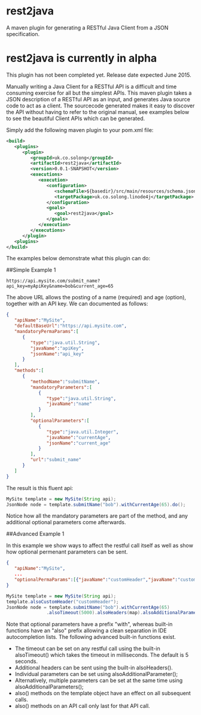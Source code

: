 # rest2java
A maven plugin for generating a RESTful Java Client from a JSON specification.

# rest2java is currently in alpha
This plugin has not been completed yet. Release date expected June 2015.

Manually writing a Java Client for a RESTful API is a difficult and time consuming exercise for all but the simplest APIs.
This maven plugin takes a JSON description of a RESTful API as an input, and generates Java source code to act as a client.
The sourcecode generated makes it easy to discover the API without having to refer to the original manual, see examples below to see the beautiful Client APIs which can be generated.

Simply add the following maven plugin to your pom.xml file:
```xml
<build>
   <plugins>
      <plugin>
         <groupId>uk.co.solong</groupId>
         <artifactId>rest2java</artifactId>
         <version>0.0.1-SNAPSHOT</version>
         <executions>
            <execution>
               <configuration>
                  <schemaFile>${basedir}/src/main/resources/schema.json</schemaFile>
                  <targetPackage>uk.co.solong.linode4j</targetPackage>
               </configuration>
               <goals>
                  <goal>rest2java</goal>
               </goals>
            </execution>
         </executions>
      </plugin>
   <plugins>
</build>
```

The examples below demonstrate what this plugin can do:

##Simple Example 1

```code
https://api.mysite.com/submit_name?api_key=myApiKey&name=bob&current_age=65
```

The above URL allows the posting of a name (required) and age (option), together with an API key. We can documented as follows:

```json
{  
   "apiName":"MySite",
   "defaultBaseUrl":"https://api.mysite.com",
   "mandatoryPermaParams":[  
      {  
         "type":"java.util.String",
         "javaName":"apiKey",
         "jsonName":"api_key"
      }
   ],
   "methods":[  
      {  
         "methodName":"submitName",
         "mandatoryParameters":[  
            {  
               "type":"java.util.String",
               "javaName":"name"
            }
         ],
         "optionalParameters":[  
            {  
               "type":"java.util.Integer",
               "javaName":"currentAge",
               "jsonName":"current_age"
            }
         ],
         "url":"submit_name"
      }
   ]
}
```
The result is this fluent api:

```java
MySite template = new MySite(String api);
JsonNode node = template.submitName("bob").withCurrentAge(65).do();
```
Notice how all the mandatory parameters are part of the method, and any additional optional parameters come afterwards.

##Advanced Example 1

In this example we show ways to affect the restful call itself as well as show how optional permenant parameters can be sent.
```json 
{  
   "apiName":"MySite",
   ...
   "optionalPermaParams":[{"javaName":"customHeader","javaName":"custom_header"}]
}
```

```java
MySite template = new MySite(String api);
template.alsoCustomHeader("customHeader");
JsonNode node = template.submitName("bob").withCurrentAge(65)
               .alsoTimeout(5000).alsoHeaders(map).alsoAdditionalParameter("key","value").do();
```
Note that optional parameters have a prefix "with", whereas built-in functions have an "also" prefix allowing a clean separation in IDE autocompletion lists. The following advanced built-in functions exist.
 - The timeout can be set on any restful call using the built-in alsoTimeout() which takes the timeout in milliseconds. The default is 5 seconds.
 - Additional headers can be sent using the built-in alsoHeaders().
 - Individual parameters can be set using alsoAdditionalParameter();
 - Alternatively, multiple parameters can be set at the same time using alsoAdditionalParameters();
 - also() methods on the template object have an effect on all subsequent calls.
 - also() methods on an API call only last for that API call.
